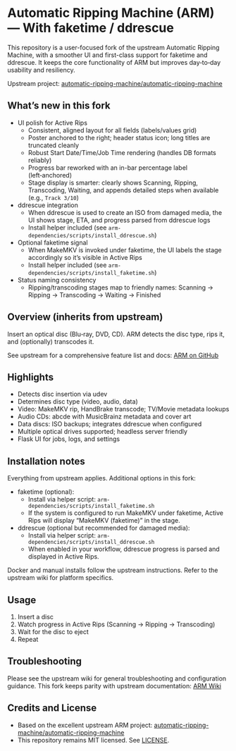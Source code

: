 # Automatic Ripping Machine (ARM) — With faketime / ddrescue

This repository is a user-focused fork of the upstream Automatic Ripping Machine, with a smoother UI and first-class support for faketime and ddrescue. It keeps the core functionality of ARM but improves day‑to‑day usability and resiliency.

Upstream project: [automatic-ripping-machine/automatic-ripping-machine](https://github.com/automatic-ripping-machine/automatic-ripping-machine)


## What’s new in this fork

- UI polish for Active Rips
  - Consistent, aligned layout for all fields (labels/values grid)
  - Poster anchored to the right; header status icon; long titles are truncated cleanly
  - Robust Start Date/Time/Job Time rendering (handles DB formats reliably)
  - Progress bar reworked with an in-bar percentage label (left‑anchored)
  - Stage display is smarter: clearly shows Scanning, Ripping, Transcoding, Waiting, and appends detailed steps when available (e.g., `Track 3/10`)
- ddrescue integration
  - When ddrescue is used to create an ISO from damaged media, the UI shows stage, ETA, and progress parsed from ddrescue logs
  - Install helper included (see `arm-dependencies/scripts/install_ddrescue.sh`)
- Optional faketime signal
  - When MakeMKV is invoked under faketime, the UI labels the stage accordingly so it’s visible in Active Rips
  - Install helper included (see `arm-dependencies/scripts/install_faketime.sh`)
- Status naming consistency
  - Ripping/transcoding stages map to friendly names: Scanning → Ripping → Transcoding → Waiting → Finished


## Overview (inherits from upstream)

Insert an optical disc (Blu‑ray, DVD, CD). ARM detects the disc type, rips it, and (optionally) transcodes it.

See upstream for a comprehensive feature list and docs: [ARM on GitHub](https://github.com/automatic-ripping-machine/automatic-ripping-machine)


## Highlights

- Detects disc insertion via udev
- Determines disc type (video, audio, data)
- Video: MakeMKV rip, HandBrake transcode; TV/Movie metadata lookups
- Audio CDs: abcde with MusicBrainz metadata and cover art
- Data discs: ISO backups; integrates ddrescue when configured
- Multiple optical drives supported; headless server friendly
- Flask UI for jobs, logs, and settings


## Installation notes

Everything from upstream applies. Additional options in this fork:

- faketime (optional):
  - Install via helper script: `arm-dependencies/scripts/install_faketime.sh`
  - If the system is configured to run MakeMKV under faketime, Active Rips will display “MakeMKV (faketime)” in the stage.
- ddrescue (optional but recommended for damaged media):
  - Install via helper script: `arm-dependencies/scripts/install_ddrescue.sh`
  - When enabled in your workflow, ddrescue progress is parsed and displayed in Active Rips.

Docker and manual installs follow the upstream instructions. Refer to the upstream wiki for platform specifics.


## Usage

1. Insert a disc
2. Watch progress in Active Rips (Scanning → Ripping → Transcoding)
3. Wait for the disc to eject
4. Repeat


## Troubleshooting

Please see the upstream wiki for general troubleshooting and configuration guidance. This fork keeps parity with upstream documentation: [ARM Wiki](https://github.com/automatic-ripping-machine/automatic-ripping-machine/wiki)


## Credits and License

- Based on the excellent upstream ARM project: [automatic-ripping-machine/automatic-ripping-machine](https://github.com/automatic-ripping-machine/automatic-ripping-machine)
- This repository remains MIT licensed. See [LICENSE](LICENSE).

